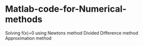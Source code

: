 # Matlab-code-for-Numerical-methods
Solving f(x)=0 using Newtons method
Divided Difference method
Approximation method
